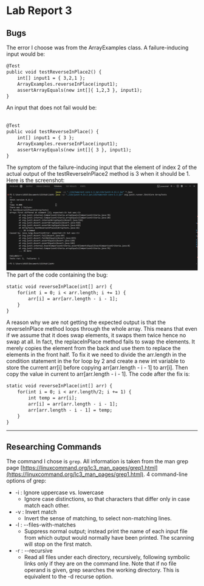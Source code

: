 #  Lab Report 3

##  Bugs
The error I choose was from the ArrayExamples class.
A failure-inducing input would be:
```
@Test 
public void testReverseInPlace2() {
    int[] input1 = { 3,2,1 };
    ArrayExamples.reverseInPlace(input1);
    assertArrayEquals(new int[]{ 1,2,3 }, input1);
}
```
An input that does not fail would be:
```

@Test 
public void testReverseInPlace() {
    int[] input1 = { 3 };
    ArrayExamples.reverseInPlace(input1);
    assertArrayEquals(new int[]{ 3 }, input1);
}
```
The symptom of the failure-inducing input that the element of index 2 of the actual output of the testReverseInPlace2 method is 3 when it should be 1. Here is the screenshot:
![Image](symptom1.png)
The part of the code containing the bug:
```
static void reverseInPlace(int[] arr) {
    for(int i = 0; i < arr.length; i += 1) {
        arr[i] = arr[arr.length - i - 1];
    }
}
```
A reason why we are not getting the expected output is that the reverseInPlace method loops through the whole array. This means that even if we assume that it does swap elements, it swaps them twice hence no swap at all. In fact, the replaceInPlace method fails to swap the elements. It merely copies the element from the back and use them to replace the elements in the front half. To fix it we need to divide the arr.length in the condition statement in the for loop by 2 and create a new int variable to store the current arr[i] before copying arr[arr.length - i - 1] to arr[i]. Then copy the value in current to arr[arr.length - i - 1]. The code after the fix is:
```
static void reverseInPlace(int[] arr) {
    for(int i = 0; i < arr.length/2; i += 1) {
        int temp = arr[i];
        arr[i] = arr[arr.length - i - 1];
        arr[arr.length - i - 1] = temp;
    }
}
```
---

##  Researching Commands
The command I chose is `grep`. All information is taken from the man grep page [https://linuxcommand.org/lc3_man_pages/grep1.html](https://linuxcommand.org/lc3_man_pages/grep1.html). 4 command-line options of grep:
* -i : Ignore uppercase vs. lowercase
    * Ignore  case  distinctions,  so that characters that differ only in case match each other.
* -v : Invert match
    * Invert the sense of matching, to select non-matching lines.
* -l : --files-with-matches
    * Suppress  normal  output;  instead  print  the name of each input file from  which  output  would  normally  have  been printed.  The scanning will stop on the first match.
* -r : --recursive
    * Read all files under each directory, recursively, following symbolic  links only if they are on the command line.  Note that if no file operand is given, grep searches the working directory.  This is equivalent to the -d recurse option.
